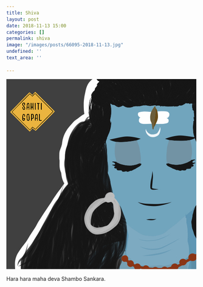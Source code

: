 ```yaml
---
title: Shiva
layout: post
date: 2018-11-13 15:00
categories: []
permalink: shiva
image: "/images/posts/66095-2018-11-13.jpg"
undefined: ''
text_area: ''

---
```

![](/images/posts/66095-2018-11-13.jpg)

Hara hara maha deva Shambo Sankara.